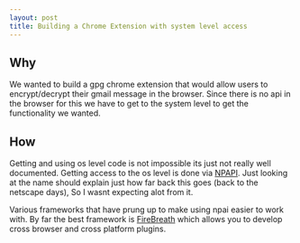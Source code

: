 ```yaml
---
layout: post
title: Building a Chrome Extension with system level access
---
```


## Why 

We wanted to build a gpg chrome extension that would allow users
to encrypt/decrypt their gmail message in the browser. Since there
is no api in the browser for this we have to get to the system level
to get the functionality we wanted.

## How

Getting and using os level code is not impossible its just not really
well documented. Getting access to the os level is done via [NPAPI](http://en.wikipedia.org/wiki/NPAPI).
Just looking at the name should explain just how far back this goes (back to the netscape days),
So I wasnt expecting alot from it.

Various frameworks that have prung up to make using npai easier to work with. 
By far the best framework is [FireBreath](http://www.firebreath.org/display/documentation/FireBreath+Home)
which allows you to develop cross browser and cross platform plugins.



